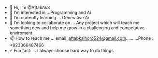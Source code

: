 - 👋 Hi, I’m @AftabAk3
- 👀 I’m interested in ...Programming and Ai
- 🌱 I’m currently learning ... Generative Ai
- 💞️ I’m looking to collaborate on ... Any project which will teach me something new and help me grow in a challenging and competative enviroment 
- 📫 How to reach me ... email: aftabkalhoro524@gmail.com..........Phone : +923366487466
- ⚡ Fun fact: ... I always choose hard way to do things 

